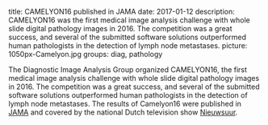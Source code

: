 title: CAMELYON16 published in JAMA
date: 2017-01-12
description: CAMELYON16 was the first medical image analysis challenge with whole slide digital pathology images in 2016. The competition was a great success, and several of the submitted software solutions outperformed human pathologists in the detection of lymph node metastases.
picture: 1050px-Camelyon.jpg
groups: diag, pathology

The Diagnostic Image Analysis Group organized CAMELYON16, the first medical image analysis challenge with whole slide digital pathology images in 2016. The competition was a great success, and several of the submitted software solutions outperformed human pathologists in the detection of lymph node metastases. The results of Camelyon16 were published in <a href='https://jamanetwork.com/journals/jama/fullarticle/2665774'>JAMA</a> and covered by the national Dutch television show <a href='https://nos.nl/nieuwsuur/artikel/2207329-computer-spoort-uitzaaiingen-borstkanker-beter-op-dan-patholoog.html'>Nieuwsuur</a>.
